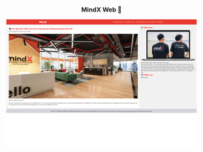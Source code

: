 <h3 align="center">MindX Web 🥜</h3>

<p align="center">
    <img src="images/preview.png" alt="mindx web">
</p>